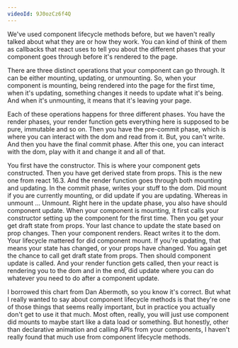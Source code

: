 ```yaml
---
videoId: 9J0ozCz6f4Q
---
```


We've used component lifecycle methods before, but we haven't really talked about what they are or how they work. You can kind of think of them as callbacks that react uses to tell you about the different phases that your component goes through before it's rendered to the page.

There are three distinct operations that your component can go through. It can be either mounting, updating, or unmounting. So, when your component is mounting, being rendered into the page for the first time, when it's updating, something changes it needs to update what it's being. And when it's unmounting, it means that it's leaving your page.

Each of these operations happens for three different phases. You have the render phases, your render function gets everything here is supposed to be pure, immutable and so on. Then you have the pre-commit phase, which is where you can interact with the dom and read from it. But, you can't write. And then you have the final commit phase. After this one, you can interact with the dom, play with it and change it and all of that.

You first have the constructor. This is where your component gets constructed. Then you have get derived state from props. This is the new one from react 16.3. And the render function goes through both mounting and updating. In the commit phase, writes your stuff to the dom. Did mount if you are currently mounting, or did update if you are updating. Whereas in unmount ... Unmount. Right here in the update phase, you also have should component update. When your component is mounting, it first calls your constructor setting up the component for the first time. Then you get your get draft state from props. Your last chance to update the state based on prop changes. Then your component renders. React writes it to the dom. Your lifecycle mattered for did component mount. If you're updating, that means your state has changed, or your props have changed. You again get the chance to call get draft state from props. Then should component update is called. And your render function gets called, then your react is rendering you to the dom and in the end, did update where you can do whatever you need to do after a component update.

I borrowed this chart from Dan Abermoth, so you know it's correct. But what I really wanted to say about component lifecycle methods is that they're one of those things that seems really important, but in practice you actually don't get to use it that much. Most often, really, you will just use component did mounts to maybe start like a data load or something. But honestly, other than declarative animation and calling APIs from your components, I haven't really found that much use from component lifecycle methods.
